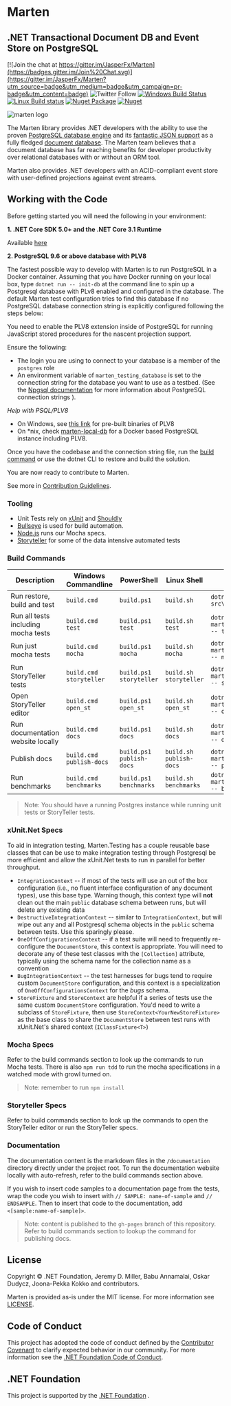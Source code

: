 # Marten 
## .NET Transactional Document DB and Event Store on PostgreSQL

[![Join the chat at https://gitter.im/JasperFx/Marten](https://badges.gitter.im/Join%20Chat.svg)](https://gitter.im/JasperFx/Marten?utm_source=badge&utm_medium=badge&utm_campaign=pr-badge&utm_content=badge)
![Twitter Follow](https://img.shields.io/twitter/follow/marten_lib?logo=Twitter&style=flat-square)
[![Windows Build Status](https://ci.appveyor.com/api/projects/status/va5br63j7sbx74cm/branch/master?svg=true)](https://ci.appveyor.com/project/jasper-ci/marten/branch/master)
[![Linux Build status](https://dev.azure.com/jasperfx-marten/marten/_apis/build/status/marten?branchName=master)](https://dev.azure.com/jasperfx-marten/marten/_build/latest?definitionId=1&branchName=master)
[![Nuget Package](https://badgen.net/nuget/v/marten)](https://www.nuget.org/packages/Marten/)
[![Nuget](https://img.shields.io/nuget/dt/marten)](https://www.nuget.org/packages/Marten/)

![marten logo](http://jasperfx.github.io/marten/content/images/banner.png)

The Marten library provides .NET developers with the ability to use the proven [PostgreSQL database engine](http://www.postgresql.org/) and its [fantastic JSON support](https://www.compose.io/articles/is-postgresql-your-next-json-database/) as a fully fledged [document database](https://en.wikipedia.org/wiki/Document-oriented_database). The Marten team believes that a document database has far reaching benefits for developer productivity over relational databases with or without an ORM tool.

Marten also provides .NET developers with an ACID-compliant event store with user-defined projections against event streams.

## Working with the Code

Before getting started you will need the following in your environment:

**1. .NET Core SDK 5.0+ and the .NET Core 3.1 Runtime**

Available [here](https://dotnet.microsoft.com/download) 

**2. PostgreSQL 9.6 or above database with PLV8**

The fastest possible way to develop with Marten is to run PostgreSQL in a Docker container. Assuming that you have
Docker running on your local box, type `dotnet run -- init-db` at the command line to spin up a Postgresql database with
PLv8 enabled and configured in the database. The default Marten test configuration tries to find this database if no
PostgreSQL database connection string is explicitly configured following the steps below:

You need to enable the PLV8 extension inside of PostgreSQL for running JavaScript stored procedures for the nascent projection support.

Ensure the following:

- The login you are using to connect to your database is a member of the `postgres` role
- An environment variable of `marten_testing_database` is set to the connection string for the database you want to use as a testbed. (See the [Npgsql documentation](http://www.npgsql.org/doc/connection-string-parameters.html) for more information about PostgreSQL connection strings ).

_Help with PSQL/PLV8_

- On Windows, see [this link](http://www.postgresonline.com/journal/archives/360-PLV8-binaries-for-PostgreSQL-9.5-windows-both-32-bit-and-64-bit.html) for pre-built binaries of PLV8
- On *nix, check [marten-local-db](https://github.com/eouw0o83hf/marten-local-db) for a Docker based PostgreSQL instance including PLV8.

Once you have the codebase and the connection string file, run the [build command](https://github.com/JasperFx/marten#build-commands) or use the dotnet CLI to restore and build the solution.

You are now ready to contribute to Marten.

See more in [Contribution Guidelines](CONTRIBUTING.md).

### Tooling

* Unit Tests rely on [xUnit](http://xunit.github.io/) and [Shouldly](https://github.com/shouldly/shouldly)
* [Bullseye](https://github.com/adamralph/bullseye) is used for build automation.
* [Node.js](https://nodejs.org/en/) runs our Mocha specs.
* [Storyteller](http://storyteller.github.io) for some of the data intensive automated tests

### Build Commands

| Description                         | Windows Commandline      | PowerShell               | Linux Shell             | DotNet CLI                                         |
| ----------------------------------- | ------------------------ | ------------------------ | ----------------------- | -------------------------------------------------- |
| Run restore, build and test         | `build.cmd`              | `build.ps1`              | `build.sh`              | `dotnet build src\Marten.sln`                      |
| Run all tests including mocha tests | `build.cmd test`         | `build.ps1 test`         | `build.sh test`         | `dotnet run -p martenbuild.csproj -- test`         |
| Run just mocha tests                | `build.cmd mocha`        | `build.ps1 mocha`        | `build.sh mocha`        | `dotnet run -p martenbuild.csproj -- mocha`        |
| Run StoryTeller tests               | `build.cmd storyteller`  | `build.ps1 storyteller`  | `build.sh storyteller`  | `dotnet run -p martenbuild.csproj -- storyteller`  |
| Open StoryTeller editor             | `build.cmd open_st`      | `build.ps1 open_st`      | `build.sh open_st`      | `dotnet run -p martenbuild.csproj -- open_st`      |
| Run documentation website locally   | `build.cmd docs`         | `build.ps1 docs`         | `build.sh docs`         | `dotnet run -p martenbuild.csproj -- docs`         |
| Publish docs                        | `build.cmd publish-docs` | `build.ps1 publish-docs` | `build.sh publish-docs` | `dotnet run -p martenbuild.csproj -- publish-docs` |
| Run benchmarks                      | `build.cmd benchmarks`   | `build.ps1 benchmarks`   | `build.sh benchmarks`   | `dotnet run -p martenbuild.csproj -- benchmarks`   |

> Note: You should have a running Postgres instance while running unit tests or StoryTeller tests.

### xUnit.Net Specs

To aid in integration testing, Marten.Testing has a couple reusable base classes that can be use
to make integration testing through Postgresql be more efficient and allow the xUnit.Net tests
to run in parallel for better throughput.

* `IntegrationContext` -- if most of the tests will use an out of the box configuration
  (i.e., no fluent interface configuration of any document types), use this base type. Warning though,
  this context type will **not** clean out the main `public` database schema between runs,
  but will delete any existing data
* `DestructiveIntegrationContext` -- similar to `IntegrationContext`, but will wipe out any and all
  Postgresql schema objects in the `public` schema between tests. Use this sparingly please.
* `OneOffConfigurationsContext` -- if a test suite will need to frequently re-configure
  the `DocumentStore`, this context is appropriate. You will need to decorate any of these
  test classes with the `[Collection]` attribute, typically using the schema name for the 
  collection name as a convention
* `BugIntegrationContext` -- the test harnesses for bugs tend to require custom `DocumentStore`
  configuration, and this context is a specialization of `OneOffConfigurationsContext` for
  the *bugs* schema. 
* `StoreFixture` and `StoreContext` are helpful if a series of tests use the same custom
  `DocumentStore` configuration. You'd need to write a subclass of `StoreFixture`, then use
  `StoreContext<YourNewStoreFixture>` as the base class to share the `DocumentStore` between
  test runs with xUnit.Net's shared context (`IClassFixture<T>`)

### Mocha Specs

Refer to the build commands section to look up the commands to run Mocha tests. There is also `npm run tdd` to run the mocha specifications
in a watched mode with growl turned on. 

> Note: remember to run `npm install`

### Storyteller Specs

Refer to build commands section to look up the commands to open the StoryTeller editor or run the StoryTeller specs.

### Documentation

The documentation content is the markdown files in the `/documentation` directory directly under the project root. To run the documentation website locally with auto-refresh, refer to the build commands section above.

If you wish to insert code samples to a documentation page from the tests, wrap the code you wish to insert with
`// SAMPLE: name-of-sample` and `// ENDSAMPLE`.
Then to insert that code to the documentation, add `<[sample:name-of-sample]>`.

> Note: content is published to the `gh-pages` branch of this repository. Refer to build commands section to lookup the command for publishing docs.

## License

Copyright © .NET Foundation, Jeremy D. Miller, Babu Annamalai, Oskar Dudycz, Joona-Pekka Kokko and contributors.

Marten is provided as-is under the MIT license. For more information see [LICENSE](LICENSE).

## Code of Conduct

This project has adopted the code of conduct defined by the [Contributor Covenant](http://contributor-covenant.org/) to clarify expected behavior in our community.
For more information see the [.NET Foundation Code of Conduct](http://www.dotnetfoundation.org/code-of-conduct).

## .NET Foundation

This project is supported by the [.NET Foundation](http://www.dotnetfoundation.org) .
